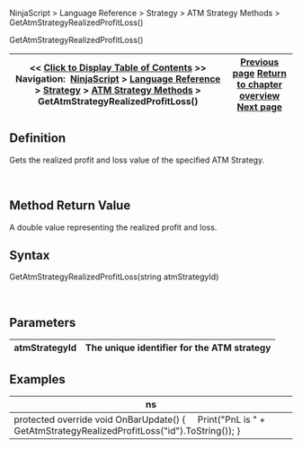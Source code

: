 ﻿


NinjaScript \> Language Reference \> Strategy \> ATM Strategy Methods \> GetAtmStrategyRealizedProfitLoss()






















GetAtmStrategyRealizedProfitLoss()







| \<\< [Click to Display Table of Contents](getatmstrategyrealizedprofitlo.md) \>\> **Navigation:**     [NinjaScript](ninjascript-1.md) \> [Language Reference](language_reference_wip-1.md) \> [Strategy](strategy-1.md) \> [ATM Strategy Methods](atm_strategy_methods-1.md) \> GetAtmStrategyRealizedProfitLoss() | [Previous page](getatmstrategypositionquantity-1.md) [Return to chapter overview](atm_strategy_methods-1.md) [Next page](getatmstrategystoptargetorders-1.md) |
| --- | --- |











## Definition


Gets the realized profit and loss value of the specified ATM Strategy.


 


## Method Return Value


A double value representing the realized profit and loss.


## 


## Syntax


GetAtmStrategyRealizedProfitLoss(string atmStrategyId)


 


## 


## Parameters




| atmStrategyId | The unique identifier for the ATM strategy |
| --- | --- |



## 


## 


## Examples




| ns |
| --- |
| protected override void OnBarUpdate() {      Print("PnL is " \+ GetAtmStrategyRealizedProfitLoss("id").ToString()); } |










